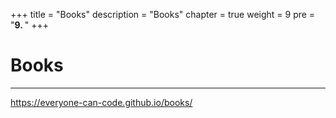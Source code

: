 +++
title = "Books"
description = "Books"
chapter = true
weight = 9
pre = "<b>9. </b>"
+++

# Books
---
https://everyone-can-code.github.io/books/
